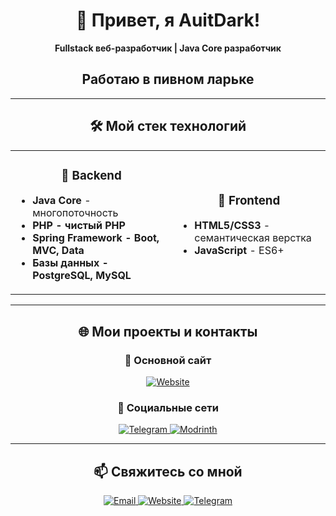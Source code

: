 <div align="center">

# 👋 Привет, я AuitDark!

**Fullstack веб-разработчик | Java Core разработчик**
## Работаю в пивном ларьке

---

## 🛠 Мой стек технологий

<table>
  <tr>
    <td align="center" width="33%">
      <h3>🔧 Backend</h3>
      <ul align="left">
        <li><b>Java Core</b> - многопоточность</li>
        <li><b>PHP - чистый PHP </li>
        <li><b>Spring Framework</b> - Boot, MVC, Data</li>
        <li><b>Базы данных</b> - PostgreSQL, MySQL</li>
      </ul>
    </td>
    <td align="center" width="33%">
      <h3>🎨 Frontend</h3>
      <ul align="left">
        <li><b>HTML5/CSS3</b> - семантическая верстка</li>
        <li><b>JavaScript</b> - ES6+</li>
      </ul>
    </td>
  </tr>
</table>

---

## 🌐 Мои проекты и контакты

### 🚀 Основной сайт
<a href="https://AuitDark.ru" target="_blank">
  <img src="https://img.shields.io/badge/🌐_AuitDark.ru-000000?style=for-the-badge&logo=googlechrome&logoColor=white" alt="Website">
</a>

### 💼 Социальные сети
<a href="https://t.me/AuitDarkCard" target="_blank">
    <img src="https://img.shields.io/badge/💬_Telegram-26A5E4?style=flat-square&logo=telegram&logoColor=white" alt="Telegram">
</a>
<a href="https://modrinth.com/user/AuitDark" target="_blank"> 
  <img src="https://img.shields.io/badge/Modrinth-00AF5C?style=for-the-badge&logo=modrinth&logoColor=white" alt="Modrinth"> 
</a>

---

## 📫 Свяжитесь со мной

<div>
  <a href="mailto:auitdark@gmail.com">
    <img src="https://img.shields.io/badge/📧_contact@auitdark.ru-D14836?style=flat-square&logo=gmail&logoColor=white" alt="Email">
  </a>
  <a href="https://AuitDark.ru" target="_blank">
    <img src="https://img.shields.io/badge/🌐_AuitDark.ru-000000?style=flat-square&logo=googlechrome&logoColor=white" alt="Website">
  </a>
  <a href="https://t.me/AuitDark" target="_blank">
    <img src="https://img.shields.io/badge/💬_Telegram-26A5E4?style=flat-square&logo=telegram&logoColor=white" alt="Telegram">
  </a>
</div>

<br>

</div>
